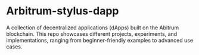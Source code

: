 # Arbitrum-stylus-dapp
A collection of decentralized applications (dApps) built on the Abitrum blockchain. This repo showcases different projects, experiments, and implementations, ranging from beginner-friendly examples to advanced use cases.
